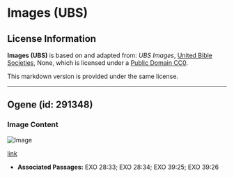 # Images (UBS)

## License Information

**Images (UBS)** is based on and adapted from: _UBS Images_, [United Bible Societies](https://unitedbiblesocieties.org/), None, which is licensed under a [Public Domain CC0](https://creativecommons.org/public-domain/cc0/).

This markdown version is provided under the same license.



--------------------------------

## Ogene (id: 291348)

### Image Content

![Image](https://cdn.aquifer.bible/aquifer-content/resources/Media/WEB-0460_bell.jpg)

[link](https://cdn.aquifer.bible/aquifer-content/resources/Media/WEB-0460_bell.jpg)

* **Associated Passages:** EXO 28:33; EXO 28:34; EXO 39:25; EXO 39:26

